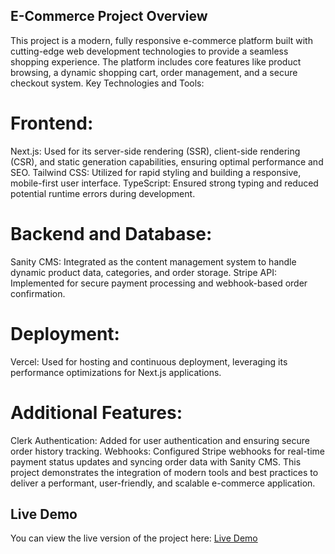 ## E-Commerce Project Overview
This project is a modern, fully responsive e-commerce platform built with cutting-edge web development technologies to provide a seamless shopping experience. The platform includes core features like product browsing, a dynamic shopping cart, order management, and a secure checkout system.
Key Technologies and Tools:
# Frontend:
Next.js: Used for its server-side rendering (SSR), client-side rendering (CSR), and static generation capabilities, ensuring optimal performance and SEO.
Tailwind CSS: Utilized for rapid styling and building a responsive, mobile-first user interface.
TypeScript: Ensured strong typing and reduced potential runtime errors during development.
# Backend and Database:
Sanity CMS: Integrated as the content management system to handle dynamic product data, categories, and order storage.
Stripe API: Implemented for secure payment processing and webhook-based order confirmation.
# Deployment:
Vercel: Used for hosting and continuous deployment, leveraging its performance optimizations for Next.js applications.
# Additional Features:
Clerk Authentication: Added for user authentication and ensuring secure order history tracking.
Webhooks: Configured Stripe webhooks for real-time payment status updates and syncing order data with Sanity CMS.
This project demonstrates the integration of modern tools and best practices to deliver a performant, user-friendly, and scalable e-commerce application.

## Live Demo
You can view the live version of the project here: [Live Demo](https://ecommerce-1-nine-omega.vercel.app)